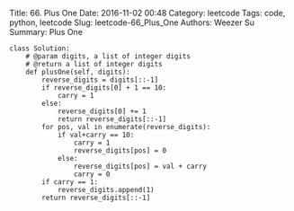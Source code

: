 Title: 66. Plus One 
Date: 2016-11-02 00:48
Category: leetcode
Tags: code, python, leetcode
Slug: leetcode-66_Plus_One 
Authors: Weezer Su
Summary: Plus One


```pythoni
class Solution:
    # @param digits, a list of integer digits
    # @return a list of integer digits
    def plusOne(self, digits):
        reverse_digits = digits[::-1]
        if reverse_digits[0] + 1 == 10:
            carry = 1
        else:
            reverse_digits[0] += 1
            return reverse_digits[::-1]
        for pos, val in enumerate(reverse_digits):
            if val+carry == 10:
                carry = 1
                reverse_digits[pos] = 0
            else:
                reverse_digits[pos] = val + carry
                carry = 0
        if carry == 1:
            reverse_digits.append(1)
        return reverse_digits[::-1]
```


